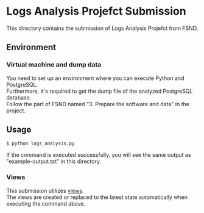 # Logs Analysis Projefct Submission
This directory contains the submission of Logs Analysis Projefct from FSND.

## Environment
### Virtual machine and dump data
You need to set up an environment where you can execute Python and PostgreSQL.  
Furthermore, it's required to get the dump file of the analyzed PostgreSQL database.  
Follow the part of FSND named "3. Prepare the software and data" in the project.

## Usage
```
$ python logs_analysis.py
```

If the command is executed successfully, you will see the same output as "example-output.txt" in this directory.

### Views
This submission utilizes [views](https://www.postgresql.org/docs/current/static/sql-createview.html).  
The views are created or replaced to the latest state automatically when executing the command above.
